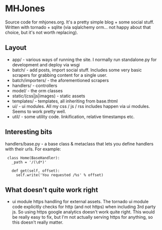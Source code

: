 MHJones
===========

Source code for mhjones.org. It's a pretty simple blog + some social stuff. Written with tornado + sqlite (via sqlalchemy orm... not happy about that choice, but it's not worth replacing).

Layout
------

 * app/ - various ways of running the site. I normally run standalone.py for development and deploy via wsgi
 * batch/ - add posts, import social stuff. Includes some very basic scrapers for grabbing content for a single user.
 * batch/importers/ - the aforementioned scrapers
 * handlers/ - controllers
 * model/ - the orm classes
 * static/(css|js|images) - static assets
 * templates/ - templates, all inheriting from base.thtml
 * ui/ - ui modules. All my css / js / rss includes happen via ui modules. Seems to work pretty well.
 * util/ - some utility code. linkification, relative timestamps etc.

Interesting bits
----------------

handlers/base.py - a base class & metaclass that lets you define handlers with their urls. For example:

     class Home(BaseHandler):
       _path = '/(\d*)'
       
       def get(self, offset):
         self.write('You requested /%s' % offset)

What doesn't quite work right
-----------------------------

* ui module https handling for external assets. The tornado ui module code explicitly checks for http (and not https) when including 3rd party js. So using https google analytics doesn't work quite right. This would be really easy to fix, but I'm not actually serving https for anything, so this doesn't really matter.
